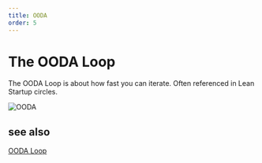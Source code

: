 ```yaml
---
title: OODA
order: 5
---
```

# The OODA Loop

The OODA Loop is about how fast you can iterate. Often referenced in Lean Startup circles.

![OODA](https://upload.wikimedia.org/wikipedia/commons/3/3a/OODA.Boyd.svg)

## see also

[OODA Loop](https://en.wikipedia.org/wiki/OODA_loop)
